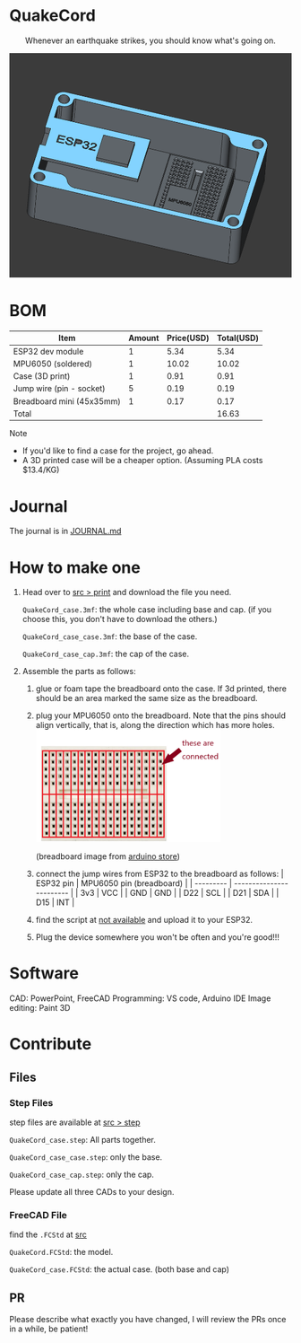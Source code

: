 # QuakeCord
<p align="center">
Whenever an earthquake strikes, you should know what's going on.
</div>
<p align="center">
    <img src="https://raw.githubusercontent.com/KnowScratcher/QuakeCord/refs/heads/main/img/20250531model.png" height="400">
</div>

# BOM
| Item                      | Amount | Price(USD) | Total(USD) |
| ------------------------- | ------ | ---------- | ---------- |
| ESP32 dev module          | 1      | 5.34       | 5.34       |
| MPU6050 (soldered)        | 1      | 10.02      | 10.02      |
| Case (3D print)           | 1      | 0.91       | 0.91       |
| Jump wire (pin - socket)  | 5      | 0.19       | 0.19       |
| Breadboard mini (45x35mm) | 1      | 0.17       | 0.17       |
| Total                     |        |            | 16.63      |

> [!NOTE] 
> - If you'd like to find a case for the project, go ahead.
> - A 3D printed case will be a cheaper option. (Assuming PLA costs $13.4/KG)

# Journal
The journal is in [JOURNAL.md](JOURNAL.md)

# How to make one
1. Head over to [src > print](https://github.com/KnowScratcher/QuakeCord/tree/main/src/print) and download the file you need.

   `QuakeCord_case.3mf`: the whole case including base and cap. (if you choose this, you don't have to download the others.)
   
   `QuakeCord_case_case.3mf`: the base of the case.
   
   `QuakeCord_case_cap.3mf`: the cap of the case.
   
4. Assemble the parts as follows:
   1. glue or foam tape the breadboard onto the case. If 3d printed, there should be an area marked the same size as the breadboard.
   2. plug your MPU6050 onto the breadboard. Note that the pins should align vertically, that is, along the direction which has more holes.
      <img src="https://raw.githubusercontent.com/KnowScratcher/QuakeCord/refs/heads/main/img/20250531connected.png" alt="what is connected on a breadboard" height="200">
      
      (breadboard image from [arduino store](https://store.arduino.cc/products/mini-breadboard-white))
      
   4. connect the jump wires from ESP32 to the breadboard as follows:
      | ESP32 pin | MPU6050 pin (breadboard) |
      | --------- | ------------------------ |
      | 3v3       | VCC                      |
      | GND       | GND                      |
      | D22       | SCL                      |
      | D21       | SDA                      |
      | D15       | INT                      |
   5. find the script at [not available](about:blank) and upload it to your ESP32.
   6. Plug the device somewhere you won't be often and you're good!!!
  
# Software
CAD: PowerPoint, FreeCAD
Programming: VS code, Arduino IDE
Image editing: Paint 3D

# Contribute
## Files
### Step Files
step files are available at [src > step](https://github.com/KnowScratcher/QuakeCord/tree/main/src/step)

`QuakeCord_case.step`: All parts together.

`QuakeCord_case_case.step`: only the base.

`QuakeCord_case_cap.step`: only the cap.

Please update all three CADs to your design.
### FreeCAD File
find the `.FCStd` at [src](https://github.com/KnowScratcher/QuakeCord/tree/main/src)

`QuakeCord.FCStd`: the model.

`QuakeCord_case.FCStd`: the actual case. (both base and cap)

## PR
Please describe what exactly you have changed, I will review the PRs once in a while, be patient!
